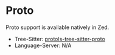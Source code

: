 # Proto

Proto support is available natively in Zed.

- Tree-Sitter: [protols-tree-sitter-proto](https://github.com/coder3101/tree-sitter-proto)
- Language-Server: N/A

